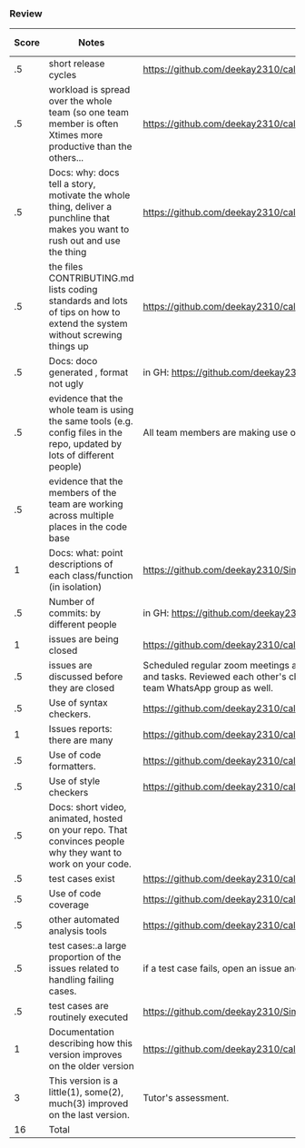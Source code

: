 ### Review
| Score | Notes | Evidence| Self Assessment| 
| ---------- | ---------- |----------|----------|
|.5| short release cycles|https://github.com/deekay2310/calorieApp_server/releases/|0.5|
|.5| workload is spread over the whole team (so one team member is often Xtimes more productive than the others...|https://github.com/deekay2310/calorieApp_server/pulse|0.5|
|.5|Docs: why: docs tell a story, motivate the whole thing, deliver a punchline that makes you want to rush out and use the thing |https://github.com/deekay2310/calorieApp_server/blob/main/README.md |0.5|
|.5|the files CONTRIBUTING.md lists coding standards and lots of tips on how to extend the system without screwing things up  |https://github.com/deekay2310/calorieApp_server/blob/main/CONTRIBUTING.md|0.5|
|.5|Docs: doco generated , format not ugly  | in GH: https://github.com/deekay2310/calorieApp_server/tree/main/docs|0.5|
|.5|evidence that the whole team is using the same tools (e.g. config files in the repo, updated by lots of different people) |All team members are making use of PyCharm, Github Desktop, etc |0.5|
|.5|evidence that the members of the team are working across multiple places in the code base | ||
|1|Docs: what: point descriptions of each class/function (in isolation)  | https://github.com/deekay2310/Simplii/blob/main/Function%20Description.md|1|
|.5|Number of commits: by different people  | in GH: https://github.com/deekay2310/calorieApp_server/graphs/contributors|0.5|
|1|issues are being closed | https://github.com/deekay2310/calorieApp_server/issues?q=is%3Aissue+is%3Aclosed|1|
|.5|issues are discussed before they are closed | Scheduled regular zoom meetings and met in person to discuss about various issues, implementations and tasks. Reviewed each other's changes before wrapping up issues. Had continuous discussions over team WhatsApp group as well.|0.5|
|.5|Use of syntax checkers. | https://github.com/deekay2310/calorieApp_server/blob/main/.github/workflows/syntax_checker.yml|0.5|
|1|Issues reports: there are many  |https://github.com/deekay2310/calorieApp_server/issues|1|
|.5|Use of code formatters. | https://github.com/deekay2310/calorieApp_server/blob/main/.github/workflows/code_formatter.yml|0.5|
|.5|Use of style checkers | https://github.com/deekay2310/calorieApp_server/blob/main/.github/workflows/style_checker.yml|0.5|
|.5|Docs: short video, animated, hosted on your repo. That convinces people why they want to work on your code. | ||
|.5|test cases exist  | https://github.com/deekay2310/calorieApp_server/tree/main/tests|0.5|
|.5|Use of code coverage  | https://github.com/deekay2310/calorieApp_server/blob/main/.github/workflows/code_cov.yml|0.5|
|.5|other automated analysis tools  | https://github.com/deekay2310/calorieApp_server/blob/main/.github/workflows/close_as_a_feature.yml|0.5|
|.5|test cases:.a large proportion of the issues related to handling failing cases. | if a test case fails, open an issue and fix it||
|.5|test cases are routinely executed | https://github.com/deekay2310/Simplii/blob/main/.travis.yml|0.5|
|1|Documentation describing how this version improves on the older version|https://github.com/deekay2310/calorieApp_server/blob/main/Enhancements.md|1|
|3|This version is a little(1), some(2), much(3) improved on the last version.|Tutor's assessment.||
|16| Total|||
